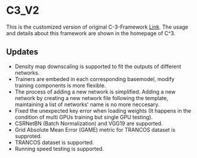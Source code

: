# C3_V2
This is the customized version of original C-3-Framework [Link](https://github.com/gjy3035/C-3-Framework).
The usage and details about this framework are shown in the homepage of C^3.

## Updates

- Density map downscaling is supported to fit the outputs of different networks.
- Trainers are embeded in each corresponding basemodel, modify training components is more flexible.
- The process of adding a new network is simplified. Adding a new network by creating a new network file following the template, maintaining a list of networks' name is no more neccesary.
- Fixed the unexpected key error when loading weights (It happens in the condition of multi GPUs training but single GPU testing).
- CSRNetBN (Batch Normalization) and VGG19 are supported.
- Grid Absolute Mean Error (GAME) metric for TRANCOS dataset is supproted.
- TRANCOS dataset is supported.
- Running speed testing is supported.
